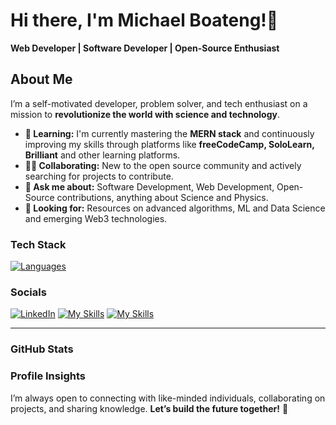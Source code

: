 # Hi there, I'm Michael Boateng!👋

**Web Developer | Software Developer | Open-Source Enthusiast**

## About Me

I’m a self-motivated developer, problem solver, and tech enthusiast on a mission to **revolutionize the world with science and technology**.  

* **🧠 Learning:** I'm currently mastering the **MERN stack** and continuously improving my skills through platforms like **freeCodeCamp, SoloLearn, Brilliant** and other learning platforms.
* **👯‍♂️ Collaborating:** New to the open source community and actively searching for projects to contribute.
* **💬 Ask me about:** Software Development, Web Development, Open-Source contributions, anything about Science and Physics.
* **🤔 Looking for:** Resources on advanced algorithms, ML and Data Science and emerging Web3 technologies.

### Tech Stack

[![Languages](https://skillicons.dev/icons?i=js,html,css,python,typescript,nodejs,tailwind,bootstrap,scss,git,postman,vscode,ubuntu,vercel,netlify,github&perline=6)](https://skillicons.dev)

### Socials
[![LinkedIn](https://skillicons.dev/icons?i=linkedin)](https://)
[![My Skills](https://skillicons.dev/icons?i=discord)](https://)
[![My Skills](https://skillicons.dev/icons?i=twitter)](https://)

<hr/>

### GitHub Stats
<!-- TODO: Generate the stats image and insert it here -->

### Profile Insights
<!-- TODO: Generate The profile views and insert it here -->

<!-- TODO: and add some svg image and the dev quots -->


I’m always open to connecting with like-minded individuals, collaborating on projects, and sharing knowledge. **Let’s build the future together!** 🚀 